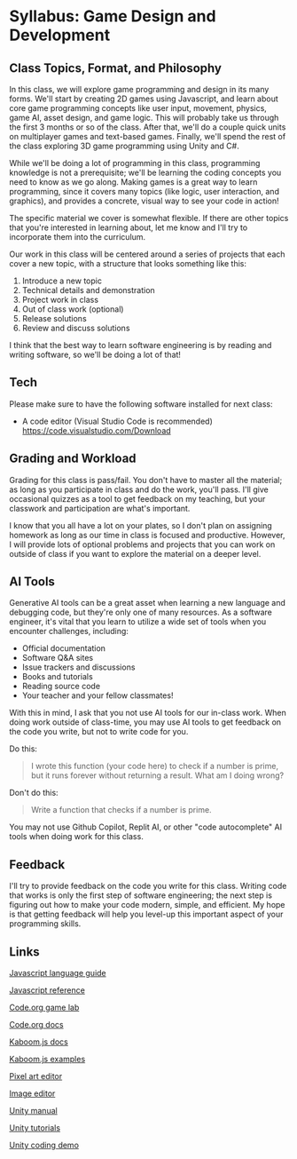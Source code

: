 # Syllabus: Game Design and Development

## Class Topics, Format, and Philosophy

In this class, we will explore game programming and design in its many forms. We'll start by creating 2D games using Javascript, and learn about core game programming concepts like user input, movement, physics, game AI, asset design, and game logic. This will probably take us through the first 3 months or so of the class. After that, we'll do a couple quick units on multiplayer games and text-based games. Finally, we'll spend the rest of the class exploring 3D game programming using Unity and C#.

While we'll be doing a lot of programming in this class, programming knowledge is not a prerequisite; we'll be learning the coding concepts you need to know as we go along. Making games is a great way to learn programming, since it covers many topics (like logic, user interaction, and graphics), and provides a concrete, visual way to see your code in action!

The specific material we cover is somewhat flexible. If there are other topics that you're interested in learning about, let me know and I'll try to incorporate them into the curriculum.

Our work in this class will be centered around a series of projects that each cover a new topic, with a structure that looks something like this:

1. Introduce a new topic
2. Technical details and demonstration
3. Project work in class
4. Out of class work (optional)
5. Release solutions
6. Review and discuss solutions

I think that the best way to learn software engineering is by reading and writing software, so we'll be doing a lot of that!

## Tech

Please make sure to have the following software installed for next class:

- A code editor (Visual Studio Code is recommended) https://code.visualstudio.com/Download

## Grading and Workload

Grading for this class is pass/fail. You don't have to master all the material; as long as you participate in class and do the work, you'll pass. I'll give occasional quizzes as a tool to get feedback on my teaching, but your classwork and participation are what's important.

I know that you all have a lot on your plates, so I don't plan on assigning homework as long as our time in class is focused and productive. However, I will provide lots of optional problems and projects that you can work on outside of class if you want to explore the material on a deeper level.

## AI Tools

Generative AI tools can be a great asset when learning a new language and debugging code, but they're only one of many resources. As a software engineer, it's vital that you learn to utilize a wide set of tools when you encounter challenges, including:

- Official documentation
- Software Q&A sites
- Issue trackers and discussions
- Books and tutorials
- Reading source code
- Your teacher and your fellow classmates!

With this in mind, I ask that you not use AI tools for our in-class work. When doing work outside of class-time, you may use AI tools to get feedback on the code you write, but not to write code for you.

Do this:

> I wrote this function (your code here) to check if a number is prime, but it runs forever without returning a result. What am I doing wrong?

Don't do this:

> Write a function that checks if a number is prime.

You may not use Github Copilot, Replit AI, or other "code autocomplete" AI tools when doing work for this class.

## Feedback

I'll try to provide feedback on the code you write for this class. Writing code that works is only the first step of software engineering; the next step is figuring out how to make your code modern, simple, and efficient. My hope is that getting feedback will help you level-up this important aspect of your programming skills.

## Links

[Javascript language guide](https://developer.mozilla.org/en-US/docs/Web/JavaScript)

[Javascript reference](https://developer.mozilla.org/en-US/docs/Web/JavaScript/Reference)

[Code.org game lab](https://studio.code.org/projects)

[Code.org docs](https://studio.code.org/docs/ide/gamelab)

[Kaboom.js docs](https://kaboomjs.com/)

[Kaboom.js examples](https://kaboomjs.com/play?example=add)

[Pixel art editor](https://www.pixilart.com/draw)

[Image editor](https://www.photopea.com/)

[Unity manual](https://docs.unity3d.com/Manual/index.html)

[Unity tutorials](https://learn.unity.com/)

[Unity coding demo](https://www.youtube.com/watch?v=XtQMytORBmM)
